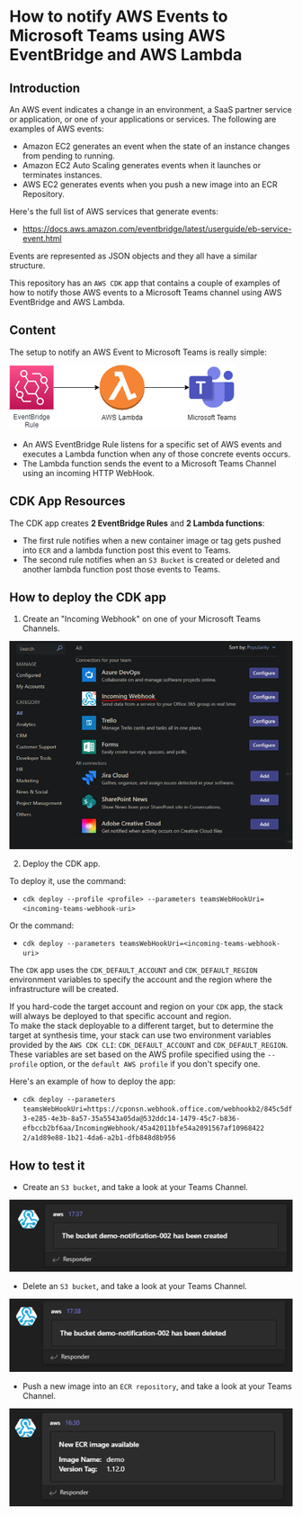 # How to notify AWS Events to Microsoft Teams using AWS EventBridge and AWS Lambda

## **Introduction**

An AWS event indicates a change in an environment, a SaaS partner service or application, or one of your applications or services. The following are examples of AWS events:

- Amazon EC2 generates an event when the state of an instance changes from pending to running.
- Amazon EC2 Auto Scaling generates events when it launches or terminates instances.
- AWS EC2 generates events when you push a new image into an ECR Repository.

Here's the full list of AWS services that generate events:
- https://docs.aws.amazon.com/eventbridge/latest/userguide/eb-service-event.html 

Events are represented as JSON objects and they all have a similar structure.

This repository has an ``AWS CDK`` app that contains a couple of examples of how to notify those AWS events to a Microsoft Teams channel using AWS EventBridge and AWS Lambda.

## **Content**

The setup to notify an AWS Event to Microsoft Teams is really simple:

![notify-aws-event-to-teams-diagram](https://raw.githubusercontent.com/karlospn/notify-aws-events-to-microsoft-teams/main/docs/notify-aws-event-to-teams.png)

- An AWS EventBridge Rule listens for a specific set of AWS events and executes a Lambda function when any of those concrete events occurs.
- The Lambda function sends the event to a Microsoft Teams Channel using an incoming HTTP WebHook.

## **CDK App Resources**

The CDK app creates **2 EventBridge Rules** and **2 Lambda functions**:
- The first rule notifies when a new container image or tag gets pushed into ``ECR`` and a lambda function post this event to Teams.
- The second rule notifies when an ``S3 Bucket`` is created or deleted and another lambda function post those events to Teams.


## **How to deploy the CDK app**

1. Create an "Incoming Webhook" on one of your Microsoft Teams Channels.

![teams-incoming-webhook](https://raw.githubusercontent.com/karlospn/notify-aws-events-to-microsoft-teams/main/docs/teams-incoming-webhook.png)

2. Deploy the CDK app.

To deploy it, use the command:   
- ``cdk deploy --profile <profile> --parameters teamsWebHookUri=<incoming-teams-webhook-uri>``

Or the command:   
- ``cdk deploy --parameters teamsWebHookUri=<incoming-teams-webhook-uri>``

The ``CDK`` app uses the ``CDK_DEFAULT_ACCOUNT`` and ``CDK_DEFAULT_REGION`` environment variables to specify the account and the region where the infrastructure will be created.   

If you hard-code the target account and region on your ``CDK`` app, the stack will always be deployed to that specific account and region.   
To make the stack deployable to a different target, but to determine the target at synthesis time, your stack can use two environment variables provided by the ``AWS CDK CLI``: ``CDK_DEFAULT_ACCOUNT`` and ``CDK_DEFAULT_REGION``. These variables are set based on the AWS profile specified using the ``--profile`` option, or the ``default AWS profile`` if you don't specify one.

Here's an example of how to deploy the app:
- ``cdk deploy --parameters teamsWebHookUri=https://cponsn.webhook.office.com/webhookb2/845c5df3-e285-4e3b-8a57-35a5543a05da@532ddc14-1479-45c7-b836-efbccb2bf6aa/IncomingWebhook/45a42011bfe54a2091567af10968422
2/a1d89e88-1b21-4da6-a2b1-dfb848d8b956``

## **How to test it**

- Create an ``S3 bucket``, and take a look at your Teams Channel.

![s3-bucket-create-adaptative-card](https://raw.githubusercontent.com/karlospn/notify-aws-events-to-microsoft-teams/main/docs/s3-bucket-create-adaptative-card.png)

- Delete an ``S3 bucket``, and take a look at your Teams Channel.

![s3-bucket-delete-adaptative-card](https://raw.githubusercontent.com/karlospn/notify-aws-events-to-microsoft-teams/main/docs/s3-bucket-delete-adaptative-card.png)

- Push a new image into an ``ECR repository``, and take a look at your Teams Channel.

![ecr-push-img](https://raw.githubusercontent.com/karlospn/notify-aws-events-to-microsoft-teams/main/docs/teams-adaptative-card.png)
